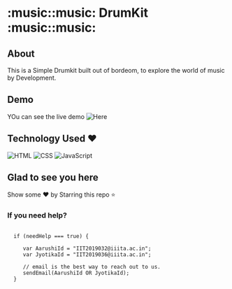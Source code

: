 # :music::music: DrumKit :music::music:


## About

This is a Simple Drumkit built out of bordeom, to explore the world of music by Development.

##  Demo
YOu can see the live demo ![Here](https://jyotika999.github.io/DrumKit/)

## Technology Used :heart:

![HTML](https://img.shields.io/badge/frontend-html-orange.svg?logo=html5&style=flat-square) 
![CSS](https://img.shields.io/badge/frontend-css-yellowgreen.svg?logo=css3&style=flat-square)
![JavaScript](https://img.shields.io/badge/frontend-javascript-blue.svg?logo=javascript&style=flat-square) 

## Glad to see you here 
Show some :heart: by Starring this repo :star:


### If you need help?

```

  if (needHelp === true) {
     
     var AarushiId = "IIT2019032@iiita.ac.in";
     var JyotikaId = "IIT2019036@iiita.ac.in";
     
     // email is the best way to reach out to us.
     sendEmail(AarushiId OR JyotikaId);
  }

```

